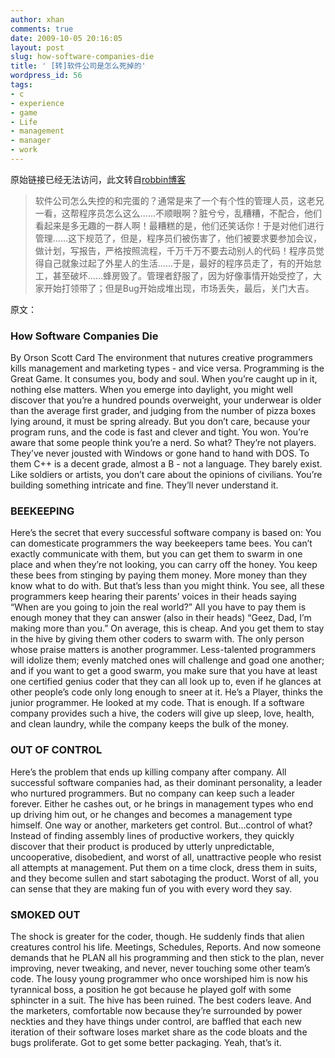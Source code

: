 ```yaml
---
author: xhan
comments: true
date: 2009-10-05 20:16:05
layout: post
slug: how-software-companies-die
title: ' [转]软件公司是怎么死掉的'
wordpress_id: 56
tags:
- c
- experience
- game
- Life
- management
- manager
- work
---
```


原始链接已经无法访问，此文转自[robbin博客](http://www.robinlu.com/blog/archives/124)





> 软件公司怎么失控的和完蛋的？通常是来了一个有个性的管理人员，这老兄一看，这帮程序员怎么这么……不顺眼啊？脏兮兮，乱糟糟，不配合，他们看起来是多无趣的一群人啊！最糟糕的是，他们还笑话你！于是对他们进行管理……这下规范了，但是，程序员们被伤害了，他们被要求要参加会议，做计划，写报告，严格按照流程，千万千万不要去动别人的代码！程序员觉得自己就象过起了外星人的生活……于是，最好的程序员走了，有的开始怠工，甚至破坏……蜂房毁了。管理者舒服了，因为好像事情开始受控了，大家开始打领带了；但是Bug开始成堆出现，市场丢失，最后，关门大吉。


原文：


### How Software Companies Die


By Orson Scott Card
The environment that nutures creative programmers kills management and marketing types - and vice versa. Programming is the Great Game. It consumes you, body and soul. When you’re caught up in it, nothing else matters. When you emerge into daylight, you might well discover that you’re a hundred pounds overweight, your underwear is older than the average first grader, and judging from the number of pizza boxes lying around, it must be spring already. But you don’t care, because your program runs, and the code is fast and clever and tight. You won. You’re aware that some people think you’re a nerd. So what? They’re not players. They’ve never jousted with Windows or gone hand to hand with DOS. To them C++ is a decent grade, almost a B - not a language. They barely exist. Like soldiers or artists, you don’t care about the opinions of civilians. You’re building something intricate and fine. They’ll never understand it.


### BEEKEEPING


Here’s the secret that every successful software company is based on: You can domesticate programmers the way beekeepers tame bees. You can’t exactly communicate with them, but you can get them to swarm in one place and when they’re not looking, you can carry off the honey. You keep these bees from stinging by paying them money. More money than they know what to do with. But that’s less than you might think. You see, all these programmers keep hearing their parents’ voices in their heads saying “When are you going to join the real world?” All you have to pay them is enough money that they can answer (also in their heads) “Geez, Dad, I’m making more than you.” On average, this is cheap. And you get them to stay in the hive by giving them other coders to swarm with. The only person whose praise matters is another programmer. Less-talented programmers will idolize them; evenly matched ones will challenge and goad one another; and if you want to get a good swarm, you make sure that you have at least one certified genius coder that they can all look up to, even if he glances at other people’s code only long enough to sneer at it. He’s a Player, thinks the junior programmer. He looked at my code. That is enough. If a software company provides such a hive, the coders will give up sleep, love, health, and clean laundry, while the company keeps the bulk of the money.


### OUT OF CONTROL


Here’s the problem that ends up killing company after company. All successful software companies had, as their dominant personality, a leader who nurtured programmers. But no company can keep such a leader forever. Either he cashes out, or he brings in management types who end up driving him out, or he changes and becomes a management type himself. One way or another, marketers get control. But…control of what? Instead of finding assembly lines of productive workers, they quickly discover that their product is produced by utterly unpredictable, uncooperative, disobedient, and worst of all, unattractive people who resist all attempts at management. Put them on a time clock, dress them in suits, and they become sullen and start sabotaging the product. Worst of all, you can sense that they are making fun of you with every word they say.


### SMOKED OUT


The shock is greater for the coder, though. He suddenly finds that alien creatures control his life. Meetings, Schedules, Reports. And now someone demands that he PLAN all his programming and then stick to the plan, never improving, never tweaking, and never, never touching some other team’s code. The lousy young programmer who once worshiped him is now his tyrannical boss, a position he got because he played golf with some sphincter in a suit. The hive has been ruined. The best coders leave. And the marketers, comfortable now because they’re surrounded by power neckties and they have things under control, are baffled that each new iteration of their software loses market share as the code bloats and the bugs proliferate. Got to get some better packaging. Yeah, that’s it.
